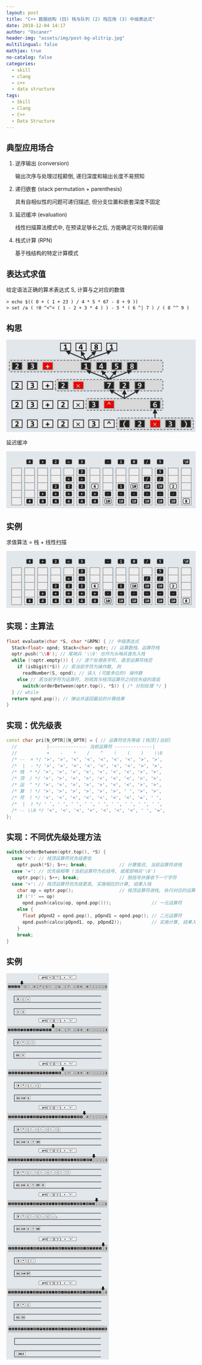 ```yaml
---
layout: post
title: "C++ 数据结构 (四) 栈与队列 (2) 栈应用 (3) 中缀表达式"
date: 2018-12-04 14:17
author: "Oscaner"
header-img: "assets/img/post-bg-alitrip.jpg"
multilingual: false
mathjax: true
no-catalog: false
categories:
  - skill
  - clang
  - c++
  - data structure
tags:
  - Skill
  - Clang
  - C++
  - Data Structure
---
```


## 典型应用场合

1. 逆序输出 (conversion)

    输出次序与处理过程颠倒, 递归深度和输出长度不易预知

2. 递归嵌套 (stack permutation + parenthesis)

    具有自相似性的问题可递归描述, 但分支位置和嵌套深度不固定

3. 延迟缓冲 (evaluation)

    线性扫描算法模式中, 在预读足够长之后, 方能确定可处理的前缀

4. 栈式计算 (RPN)

    基于栈结构的特定计算模式

## 表达式求值

给定语法正确的算术表达式 S, 计算与之对应的数值

```shell
> echo $(( 0 + ( 1 + 23 ) / 4 * 5 * 67 - 8 + 9 ))
> set /a ( !0 ^<^< ( 1 - 2 + 3 * 4 ) ) - 5 * ( 6 ^| 7 ) / ( 8 ^^ 9 )
```

## 构思

![1.png](/assets/img/in-post/skill/data-structure/post-stack-infix-expression/1.png)

延迟缓冲

![3.png](/assets/img/in-post/skill/data-structure/post-stack-infix-expression/3.png)

## 实例

求值算法 = 栈 + 线性扫描

![3.png](/assets/img/in-post/skill/data-structure/post-stack-infix-expression/3.png)

## 实现：主算法

```cpp
float evaluate(char *S, char *&RPN) { // 中缀表达式
  Stack<float> opnd; Stack<char> optr; // 运算数栈、运算符栈
  optr.push('\\0'); // 尾哨兵 '\\0' 也作为头哨兵首先入栈
  while (!optr.empty()) { // 逐个处理各字符, 直至运算符栈空
    if (isDigit(*S)) // 若当前字符为操作数, 则
      readNumber(S, opnd); // 读入 (可能多位的) 操作数
    else // 若当前字符为运算符, 则视其与栈顶运算符之间优先级的高低
      switch(orderBetween(optr.top(), *S)) { /* 分别处理 */ }
  } // while
  return opnd.pop(); // 弹出并返回最后的计算结果
}
```

## 实现：优先级表

```cpp
const char pri[N_OPTR][N_OPTR] = { // 运算符优先等级 [栈顶][当前]
  //           |-------------- 当前运算符 --------------|
  //           +    -    *    /    ^    !    (    )    \\0
  /* --  + */ '>', '>', '<', '<', '<', '<', '<', '>', '>',
  /*  |  - */ '>', '>', '<', '<', '<', '<', '<', '>', '>',
  /* 栈  * */ '>', '>', '>', '>', '<', '<', '<', '>', '>',
  /* 顶  / */ '>', '>', '>', '>', '<', '<', '<', '>', '>',
  /* 运  ^ */ '>', '>', '>', '>', '>', '<', '<', '>', '>',
  /* 算  ! */ '>', '>', '>', '>', '>', '>', ' ', '>', '>',
  /* 符  ( */ '<', '<', '<', '<', '<', '<', '<', '=', ' ',
  /*  |  ) */ ' ', ' ', ' ', ' ', ' ', ' ', ' ', ' ', ' ',
  /* -- \\0 */ '<', '<', '<', '<', '<', '<', '<', ' ', '=',
};
```

## 实现：不同优先级处理方法

```cpp
switch(orderBetween(optr.top(), *S) {
  case '<': // 栈顶运算符优先级更低
    optr.push(*S); S++; break;            // 计算推迟, 当前运算符进栈
  case '=': // 优先级相等 (当前运算符为右括号, 或尾部哨兵'\0')
    optr.pop(); S++; break;               // 脱括号并接收下一个字符
  case '>': // 栈顶运算符优先级更高, 实施相应的计算, 结果入栈
    char op = optr.pop();                 // 栈顶运算符进栈, 执行对应的运算
    if ('!' == op)
      opnd.push(calcu(op, opnd.pop()));               // 一元运算符
    else {
      float pOpnd2 = opnd.pop(), pOpnd1 = opnd.pop(); // 二元运算符
      opnd.push(calcu(pOpnd1, op, pOpnd2));           // 实施计算, 结果入栈
    }
    break;
}
```

## 实例

![4.png](/assets/img/in-post/skill/data-structure/post-stack-infix-expression/4.png)

